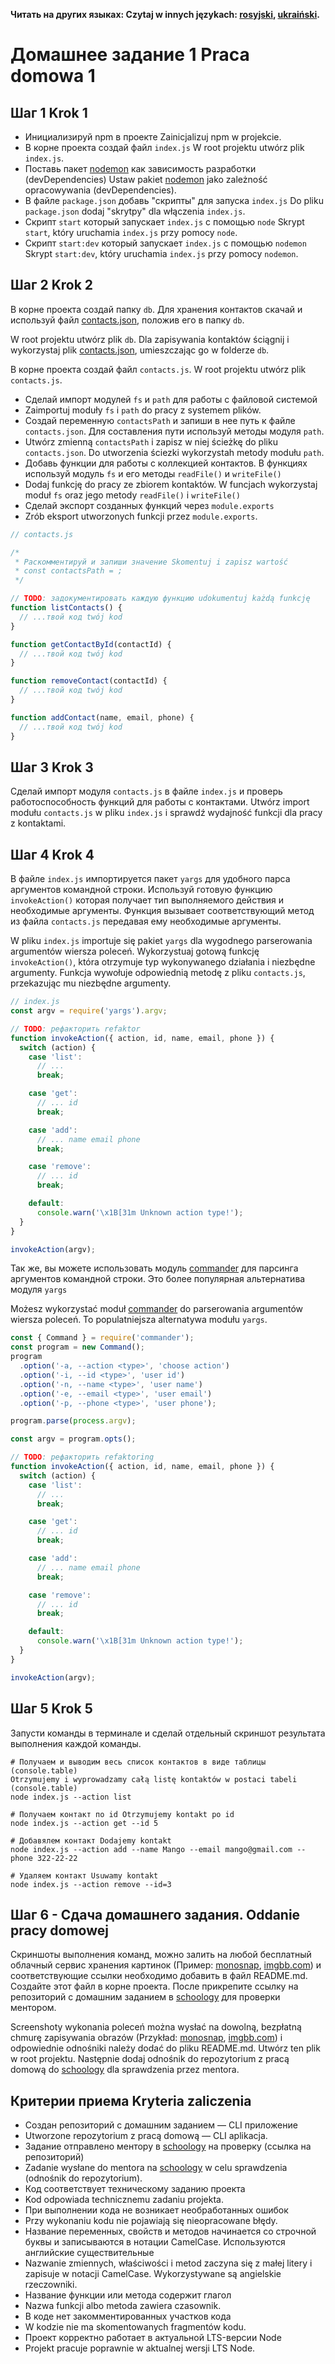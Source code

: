 **Читать на других языках: Czytaj w innych językach: [rosyjski](README.md), [ukraiński](README.ua.md).**

# Домашнее задание 1 Praca domowa 1

## Шаг 1 Krok 1

- Инициализируй npm в проекте Zainicjalizuj npm w projekcie.
- В корне проекта создай файл `index.js` W root projektu utwórz plik `index.js`.
- Поставь пакет [nodemon](https://www.npmjs.com/package/nodemon) как зависимость разработки (devDependencies) Ustaw pakiet [nodemon](https://www.npmjs.com/package/nodemon) jako zależność opracowywania (devDependencies).
- В файле `package.json` добавь "скрипты" для запуска `index.js` Do pliku `package.json` dodaj "skrytpy" dla włączenia `index.js`.
- Скрипт `start` который запускает `index.js` с помощью `node` Skrypt `start`, który uruchamia `index.js` przy pomocy `node`.
- Скрипт `start:dev` который запускает `index.js` с помощью `nodemon` Skrypt `start:dev`, który uruchamia `index.js` przy pomocy `nodemon`.

## Шаг 2 Krok 2

В корне проекта создай папку `db`. Для хранения контактов скачай и используй файл [contacts.json](./contacts.json), положив его в папку `db`.

W root projektu utwórz plik `db`. Dla zapisywania kontaktów ściągnij i wykorzystaj plik [contacts.json](./contacts.json), umieszczając go w folderze `db`.

В корне проекта создай файл `contacts.js`. W root projektu utwórz plik `contacts.js`.

- Сделай импорт модулей `fs` и `path` для работы с файловой системой
- Zaimportuj moduły `fs` i `path` do pracy z systemem plików.
- Создай переменную `contactsPath` и запиши в нее путь к файле `contacts.json`. Для составления пути используй методы модуля `path`.
- Utwórz zmienną `contactsPath` i zapisz w niej ścieżkę do pliku `contacts.json`. Do utworzenia ściezki wykorzystah metody modułu `path`.
- Добавь функции для работы с коллекцией контактов. В функциях используй модуль `fs` и его методы `readFile()` и `writeFile()`
- Dodaj funkcję do pracy ze zbiorem kontaktów. W funcjach wykorzystaj moduł `fs` oraz jego metody `readFile()` i `writeFile()`
- Сделай экспорт созданных функций через `module.exports`
- Zrób eksport utworzonych funkcji przez `module.exports`.

```js
// contacts.js

/*
 * Раскомментируй и запиши значение Skomentuj i zapisz wartość
 * const contactsPath = ;
 */

// TODO: задокументировать каждую функцию udokumentuj każdą funkcję
function listContacts() {
  // ...твой код twój kod
}

function getContactById(contactId) {
  // ...твой код twój kod
}

function removeContact(contactId) {
  // ...твой код twój kod
}

function addContact(name, email, phone) {
  // ...твой код twój kod
}
```

## Шаг 3 Krok 3

Сделай импорт модуля `contacts.js` в файле `index.js` и проверь работоспособность функций для работы с контактами.
Utwórz import modułu `contacts.js` w pliku `index.js` i sprawdź wydajność funkcji dla pracy z kontaktami.

## Шаг 4 Krok 4

В файле `index.js` импортируется пакет `yargs` для удобного парса аргументов командной строки. Используй готовую функцию `invokeAction()` которая получает тип выполняемого действия и необходимые аргументы. Функция вызывает соответствующий метод из файла `contacts.js` передавая ему необходимые аргументы.

W pliku `index.js` importuje się pakiet `yargs` dla wygodnego parserowania argumentów wiersza poleceń. Wykorzystuaj gotową funkcję `invokeAction()`, która otrzymuje typ wykonywanego działania i niezbędne argumenty. Funkcja wywołuje odpowiednią metodę z pliku `contacts.js`, przekazując mu niezbędne argumenty.

```js
// index.js
const argv = require('yargs').argv;

// TODO: рефакторить refaktor
function invokeAction({ action, id, name, email, phone }) {
  switch (action) {
    case 'list':
      // ...
      break;

    case 'get':
      // ... id
      break;

    case 'add':
      // ... name email phone
      break;

    case 'remove':
      // ... id
      break;

    default:
      console.warn('\x1B[31m Unknown action type!');
  }
}

invokeAction(argv);
```

Так же, вы можете использовать модуль [commander](https://www.npmjs.com/package/commander) для парсинга аргументов командной строки. Это более популярная альтернатива модуля `yargs`

Możesz wykorzystać moduł [commander](https://www.npmjs.com/package/commander) do parserowania argumentów wiersza poleceń. To populatniejsza alternatywa modułu `yargs`.

```js
const { Command } = require('commander');
const program = new Command();
program
  .option('-a, --action <type>', 'choose action')
  .option('-i, --id <type>', 'user id')
  .option('-n, --name <type>', 'user name')
  .option('-e, --email <type>', 'user email')
  .option('-p, --phone <type>', 'user phone');

program.parse(process.argv);

const argv = program.opts();

// TODO: рефакторить refaktoring
function invokeAction({ action, id, name, email, phone }) {
  switch (action) {
    case 'list':
      // ...
      break;

    case 'get':
      // ... id
      break;

    case 'add':
      // ... name email phone
      break;

    case 'remove':
      // ... id
      break;

    default:
      console.warn('\x1B[31m Unknown action type!');
  }
}

invokeAction(argv);
```

## Шаг 5 Krok 5

Запусти команды в терминале и сделай отдельный скриншот результата выполнения каждой команды.

```shell
# Получаем и выводим весь список контактов в виде таблицы (console.table)
Otrzymujemy i wyprowadzamy całą listę kontaktów w postaci tabeli (console.table)
node index.js --action list

# Получаем контакт по id Otrzymujemy kontakt po id
node index.js --action get --id 5

# Добавялем контакт Dodajemy kontakt
node index.js --action add --name Mango --email mango@gmail.com --phone 322-22-22

# Удаляем контакт Usuwamy kontakt
node index.js --action remove --id=3
```

## Шаг 6 - Сдача домашнего задания. Oddanie pracy domowej

Скриншоты выполнения команд, можно залить на любой бесплатный облачный сервис хранения картинок (Пример: [monosnap](https://monosnap.com/), [imgbb.com](https://imgbb.com/)) и соответствующие ссылки необходимо добавить в файл README.md. Создайте этот файл в корне проекта. После прикрепите ссылку на репозиторий с домашним заданием в [schoology](https://app.schoology.com/login) для проверки ментором.

Screenshoty wykonania poleceń można wysłać na dowolną, bezpłatną chmurę zapisywania obrazów (Przykład: [monosnap](https://monosnap.com/), [imgbb.com](https://imgbb.com/)) i odpowiednie odnośniki należy dodać do pliku README.md. Utwórz ten plik w root projektu. Następnie dodaj odnośnik do repozytorium z pracą domową do [schoology](https://app.schoology.com/login) dla sprawdzenia przez mentora.

## Критерии приема Kryteria zaliczenia

- Создан репозиторий с домашним заданием &mdash; CLI приложение
- Utworzone repozytorium z pracą domową &mdash; CLI aplikacja.
- Задание отправлено ментору в [schoology](https://app.schoology.com/login) на проверку (ссылка на репозиторий)
- Zadanie wysłane do mentora na [schoology](https://app.schoology.com/login) w celu sprawdzenia (odnośnik do repozytorium).
- Код соответствует техническому заданию проекта
- Kod odpowiada technicznemu zadaniu projekta.
- При выполнении кода не возникает необработанных ошибок
- Przy wykonaniu kodu nie pojawiają się nieopracowane błędy.
- Название переменных, свойств и методов начинается со строчной буквы и записываются в нотации CamelCase. Используются английские существительные
- Nazwanie zmiennych, właściwości i metod zaczyna się z małej litery i zapisuje w notacji CamelCase. Wykorzystywane są angielskie rzeczowniki.
- Название функции или метода содержит глагол
- Nazwa funkcji albo metoda zawiera czasownik.
- В коде нет закомментированных участков кода
- W kodzie nie ma skomentowanych fragmentów kodu.
- Проект корректно работает в актуальной LTS-версии Node
- Projekt pracuje poprawnie w aktualnej wersji LTS Node.
